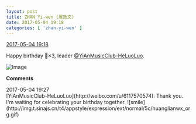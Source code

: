 ```yaml
---
layout: post
title: ZHAN Yi-wen (展逸文)
date: 2017-05-04 19:18
categories: [ 'zhan-yi-wen' ]
---
```


<div class="weibo-info">
  <a href="http://weibo.com/6108090526/F18JndSXt">2017-05-04 19:18</a>
</div>

Happy birthday :birthday:×3, leader [@YiAnMusicClub-HeLuoLuo](http://weibo.com/u/6117570574).

<!-- more -->

![Image](http://wx1.sinaimg.cn/mw690/006FmVn8ly1ff9jqiby47j30ku0rsn1a.jpg)

**Comments**

<div class="weibo-info">2017-05-04 19:27</div>
[YiAnMusicClub-HeLuoLuo](http://weibo.com/u/6117570574): Thank you. I'm waiting for celebrating your birthday together. ![smile](http://img.t.sinajs.cn/t4/appstyle/expression/ext/normal/5c/huanglianwx_org.gif)
